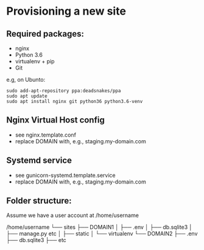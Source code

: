 Provisioning a new site 
=======================

## Required packages: 

* nginx
* Python 3.6
* virtualenv + pip
* Git

e.g, on Ubunto:

	sudo add-apt-repository ppa:deadsnakes/ppa
	sudo apt update
	sudo apt install nginx git python36 python3.6-venv

## Nginx Virtual Host config

* see nginx.template.conf
* replace DOMAIN with, e.g., staging.my-domain.com

## Systemd service

* see gunicorn-systemd.template.service
* replace DOMAIN with, e.g., staging.my-domain.com

## Folder structure:

Assume we have a user account at /home/username

/home/username
└── sites
    ├── DOMAIN1
    │    ├── .env
    │    ├── db.sqlite3
    │    ├── manage.py etc
    │    ├── static
    │    └── virtualenv
    └── DOMAIN2
         ├── .env
         ├── db.sqlite3
         ├── etc
